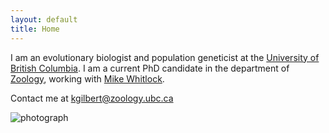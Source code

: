 ```yaml
---
layout: default
title: Home
---
```


I am an evolutionary biologist and population geneticist at the [University of British Columbia](http://www.ubc.ca/). I am a current PhD candidate in the department of [Zoology](http://www.zoology.ubc.ca/), working with [Mike Whitlock](http://www.zoology.ubc.ca/person/whitlock).

Contact me at kgilbert@zoology.ubc.ca

![photograph](https://github.com/kjgilbert/kjgilbert.github.io/extras/Photo.png)
